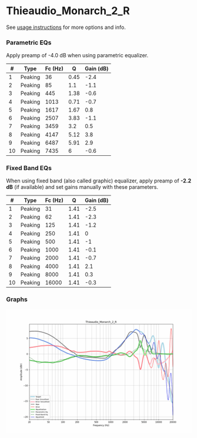 # Thieaudio_Monarch_2_R
See [usage instructions](https://github.com/jaakkopasanen/AutoEq#usage) for more options and info.

### Parametric EQs
Apply preamp of -4.0 dB when using parametric equalizer.

|   # | Type    |   Fc (Hz) |    Q |   Gain (dB) |
|-----|---------|-----------|------|-------------|
|   1 | Peaking |        36 | 0.45 |        -2.4 |
|   2 | Peaking |        85 | 1.1  |        -1.1 |
|   3 | Peaking |       445 | 1.38 |        -0.6 |
|   4 | Peaking |      1013 | 0.71 |        -0.7 |
|   5 | Peaking |      1617 | 1.67 |         0.8 |
|   6 | Peaking |      2507 | 3.83 |        -1.1 |
|   7 | Peaking |      3459 | 3.2  |         0.5 |
|   8 | Peaking |      4147 | 5.12 |         3.8 |
|   9 | Peaking |      6487 | 5.91 |         2.9 |
|  10 | Peaking |      7435 | 6    |        -0.6 |

### Fixed Band EQs
When using fixed band (also called graphic) equalizer, apply preamp of **-2.2 dB** (if available) and set gains manually with these parameters.

|   # | Type    |   Fc (Hz) |    Q |   Gain (dB) |
|-----|---------|-----------|------|-------------|
|   1 | Peaking |        31 | 1.41 |        -2.5 |
|   2 | Peaking |        62 | 1.41 |        -2.3 |
|   3 | Peaking |       125 | 1.41 |        -1.2 |
|   4 | Peaking |       250 | 1.41 |         0   |
|   5 | Peaking |       500 | 1.41 |        -1   |
|   6 | Peaking |      1000 | 1.41 |        -0.1 |
|   7 | Peaking |      2000 | 1.41 |        -0.7 |
|   8 | Peaking |      4000 | 1.41 |         2.1 |
|   9 | Peaking |      8000 | 1.41 |         0.3 |
|  10 | Peaking |     16000 | 1.41 |        -0.3 |

### Graphs
![](./Thieaudio_Monarch_2_R.png)
